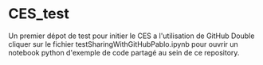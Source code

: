 # CES_test
Un premier dépot de test pour initier le CES a l'utilisation de GitHub
Double cliquer sur le fichier testSharingWithGitHubPablo.ipynb pour ouvrir un notebook python d'exemple de code partagé au sein de ce repository.
